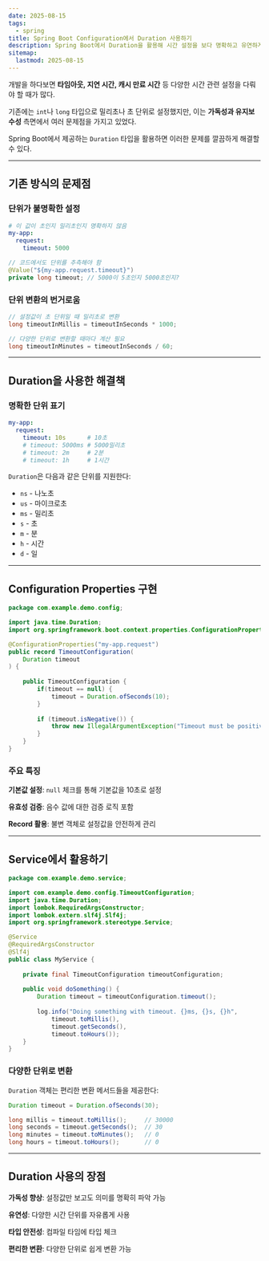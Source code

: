 ```yaml
---
date: 2025-08-15
tags:
  - spring
title: Spring Boot Configuration에서 Duration 사용하기
description: Spring Boot에서 Duration을 활용해 시간 설정을 보다 명확하고 유연하게 관리하는 방법을 알아본다
sitemap:
  lastmod: 2025-08-15
---
```

개발을 하다보면 **타임아웃, 지연 시간, 캐시 만료 시간** 등 다양한 시간 관련 설정을 다뤄야 할 때가 많다. 

기존에는 `int`나 `long` 타입으로 밀리초나 초 단위로 설정했지만, 이는 **가독성과 유지보수성** 측면에서 여러 문제점을 가지고 있었다.

Spring Boot에서 제공하는 `Duration` 타입을 활용하면 이러한 문제를 깔끔하게 해결할 수 있다.

---

## 기존 방식의 문제점

### 단위가 불명확한 설정

```yaml
# 이 값이 초인지 밀리초인지 명확하지 않음
my-app:
  request:
    timeout: 5000
```

```java
// 코드에서도 단위를 추측해야 함
@Value("${my-app.request.timeout}")
private long timeout; // 5000이 5초인지 5000초인지?
```

### 단위 변환의 번거로움

```java
// 설정값이 초 단위일 때 밀리초로 변환
long timeoutInMillis = timeoutInSeconds * 1000;

// 다양한 단위로 변환할 때마다 계산 필요
long timeoutInMinutes = timeoutInSeconds / 60;
```

---

## Duration을 사용한 해결책

### 명확한 단위 표기

```yaml
my-app:
  request:
    timeout: 10s      # 10초
    # timeout: 5000ms # 5000밀리초
    # timeout: 2m     # 2분
    # timeout: 1h     # 1시간
```

`Duration`은 다음과 같은 단위를 지원한다:
- `ns` - 나노초
- `us` - 마이크로초  
- `ms` - 밀리초
- `s` - 초
- `m` - 분
- `h` - 시간
- `d` - 일

---

## Configuration Properties 구현

```java
package com.example.demo.config;

import java.time.Duration;
import org.springframework.boot.context.properties.ConfigurationProperties;

@ConfigurationProperties("my-app.request")
public record TimeoutConfiguration(
    Duration timeout
) {
    
    public TimeoutConfiguration {
        if(timeout == null) {
            timeout = Duration.ofSeconds(10);
        }
        
        if (timeout.isNegative()) {
            throw new IllegalArgumentException("Timeout must be positive");
        }
    }
}
```

### 주요 특징

**기본값 설정**: `null` 체크를 통해 기본값을 10초로 설정

**유효성 검증**: 음수 값에 대한 검증 로직 포함

**Record 활용**: 불변 객체로 설정값을 안전하게 관리

---

## Service에서 활용하기

```java
package com.example.demo.service;

import com.example.demo.config.TimeoutConfiguration;
import java.time.Duration;
import lombok.RequiredArgsConstructor;
import lombok.extern.slf4j.Slf4j;
import org.springframework.stereotype.Service;

@Service
@RequiredArgsConstructor
@Slf4j
public class MyService {
    
    private final TimeoutConfiguration timeoutConfiguration;
    
    public void doSomething() {
        Duration timeout = timeoutConfiguration.timeout();
        
        log.info("Doing something with timeout. {}ms, {}s, {}h", 
            timeout.toMillis(),
            timeout.getSeconds(), 
            timeout.toHours());
    }
}
```

### 다양한 단위로 변환

`Duration` 객체는 편리한 변환 메서드들을 제공한다:

```java
Duration timeout = Duration.ofSeconds(30);

long millis = timeout.toMillis();     // 30000
long seconds = timeout.getSeconds();  // 30
long minutes = timeout.toMinutes();   // 0
long hours = timeout.toHours();       // 0
```

---
## Duration 사용의 장점

**가독성 향상**: 설정값만 보고도 의미를 명확히 파악 가능

**유연성**: 다양한 시간 단위를 자유롭게 사용

**타입 안전성**: 컴파일 타임에 타입 체크

**편리한 변환**: 다양한 단위로 쉽게 변환 가능